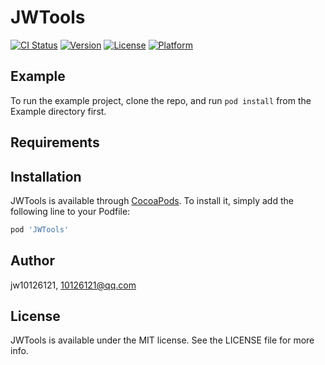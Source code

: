 # JWTools

[![CI Status](https://img.shields.io/travis/jw10126121/JWTools.svg?style=flat)](https://travis-ci.org/jw10126121/JWTools)
[![Version](https://img.shields.io/cocoapods/v/JWTools.svg?style=flat)](https://cocoapods.org/pods/JWTools)
[![License](https://img.shields.io/cocoapods/l/JWTools.svg?style=flat)](https://cocoapods.org/pods/JWTools)
[![Platform](https://img.shields.io/cocoapods/p/JWTools.svg?style=flat)](https://cocoapods.org/pods/JWTools)

## Example

To run the example project, clone the repo, and run `pod install` from the Example directory first.

## Requirements

## Installation

JWTools is available through [CocoaPods](https://cocoapods.org). To install
it, simply add the following line to your Podfile:

```ruby
pod 'JWTools'
```

## Author

jw10126121, 10126121@qq.com

## License

JWTools is available under the MIT license. See the LICENSE file for more info.
